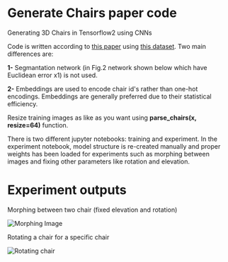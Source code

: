 # Generate Chairs paper code
Generating 3D Chairs in Tensorflow2 using CNNs

Code is written according to [this paper](https://lmb.informatik.uni-freiburg.de/Publications/2015/DB15/Generate_Chairs_arxiv.pdf) using [this dataset](https://www.di.ens.fr/willow/research/seeing3Dchairs/). Two main differences are:

__1-__ Segmantation network (in Fig.2 network shown below which have Euclidean error x1) is not used.

__2-__ Embeddings are used to encode chair id's rather than one-hot encodings. Embeddings are generally preferred due to their statistical efficiency.

Resize training images as like as you want using __parse_chairs(x, resize=64)__ function.

There is two different jupyter notebooks: training and experiment. In the experiment notebook, model structure is re-created manually and proper weights has been loaded for experiments such as morphing between images and fixing other parameters like rotation and elevation.

# Experiment outputs

Morphing between two chair (fixed elevation and rotation)

![Morphing Image](https://i.imgur.com/qWO7iyS.png)

Rotating a chair for a specific chair

![Rotating chair](https://i.imgur.com/meTBLxN.png)

